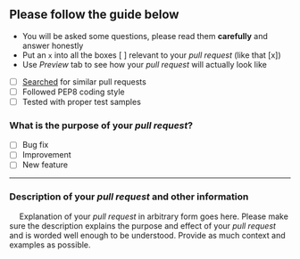 ## Please follow the guide below

- You will be asked some questions, please read them **carefully** and answer honestly
- Put an `x` into all the boxes [ ] relevant to your *pull request* (like that [x])
- Use *Preview* tab to see how your *pull request* will actually look like

- [ ] [Searched](https://github.com/JarryShaw/homebrew-tap/search?q=is%3Apr&type=Issues) for similar pull requests
- [ ] Followed PEP8 coding style
- [ ] Tested with proper test samples

### What is the purpose of your *pull request*?

- [ ] Bug fix
- [ ] Improvement
- [ ] New feature

---

### Description of your *pull request* and other information

&emsp; Explanation of your *pull request* in arbitrary form goes here. Please make sure the description explains the purpose and effect of your *pull request* and is worded well enough to be understood. Provide as much context and examples as possible.
